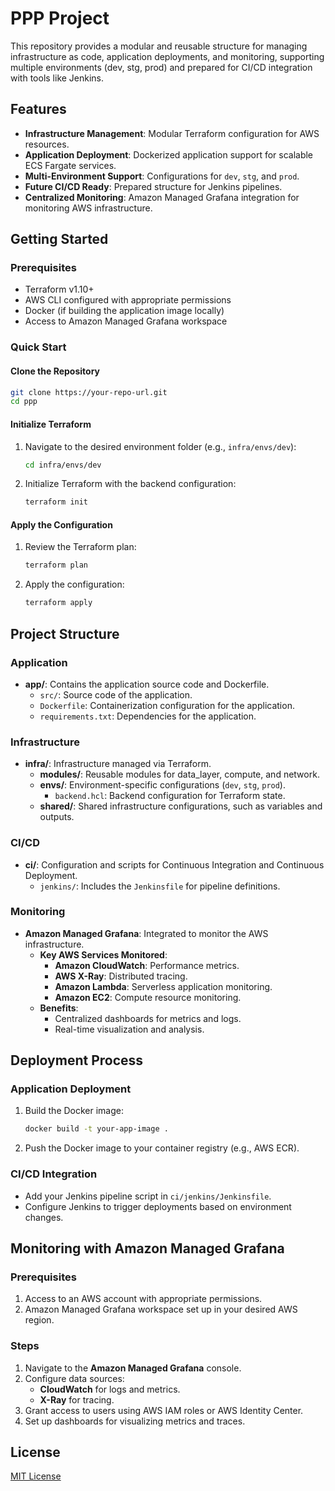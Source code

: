 # PPP Project

This repository provides a modular and reusable structure for managing infrastructure as code, application deployments, and monitoring, supporting multiple environments (dev, stg, prod) and prepared for CI/CD integration with tools like Jenkins.

## Features

- **Infrastructure Management**: Modular Terraform configuration for AWS resources.
- **Application Deployment**: Dockerized application support for scalable ECS Fargate services.
- **Multi-Environment Support**: Configurations for `dev`, `stg`, and `prod`.
- **Future CI/CD Ready**: Prepared structure for Jenkins pipelines.
- **Centralized Monitoring**: Amazon Managed Grafana integration for monitoring AWS infrastructure.

## Getting Started

### Prerequisites

- Terraform v1.10+
- AWS CLI configured with appropriate permissions
- Docker (if building the application image locally)
- Access to Amazon Managed Grafana workspace

### Quick Start

#### Clone the Repository
```bash
git clone https://your-repo-url.git
cd ppp
```

#### Initialize Terraform
1. Navigate to the desired environment folder (e.g., `infra/envs/dev`):
   ```bash
   cd infra/envs/dev
   ```
2. Initialize Terraform with the backend configuration:
   ```bash
   terraform init
   ```

#### Apply the Configuration
1. Review the Terraform plan:
   ```bash
   terraform plan
   ```
2. Apply the configuration:
   ```bash
   terraform apply
   ```

## Project Structure

### Application
- **app/**: Contains the application source code and Dockerfile.
  - `src/`: Source code of the application.
  - `Dockerfile`: Containerization configuration for the application.
  - `requirements.txt`: Dependencies for the application.

### Infrastructure
- **infra/**: Infrastructure managed via Terraform.
  - **modules/**: Reusable modules for data_layer, compute, and network.
  - **envs/**: Environment-specific configurations (`dev`, `stg`, `prod`).
    - `backend.hcl`: Backend configuration for Terraform state.
  - **shared/**: Shared infrastructure configurations, such as variables and outputs.

### CI/CD
- **ci/**: Configuration and scripts for Continuous Integration and Continuous Deployment.
  - `jenkins/`: Includes the `Jenkinsfile` for pipeline definitions.

### Monitoring
- **Amazon Managed Grafana**: Integrated to monitor the AWS infrastructure. 
  - **Key AWS Services Monitored**:
    - **Amazon CloudWatch**: Performance metrics.
    - **AWS X-Ray**: Distributed tracing.
    - **Amazon Lambda**: Serverless application monitoring.
    - **Amazon EC2**: Compute resource monitoring.
  - **Benefits**:
    - Centralized dashboards for metrics and logs.
    - Real-time visualization and analysis.

## Deployment Process

### Application Deployment
1. Build the Docker image:
   ```bash
   docker build -t your-app-image .
   ```
2. Push the Docker image to your container registry (e.g., AWS ECR).

### CI/CD Integration
- Add your Jenkins pipeline script in `ci/jenkins/Jenkinsfile`.
- Configure Jenkins to trigger deployments based on environment changes.

## Monitoring with Amazon Managed Grafana

### Prerequisites
1. Access to an AWS account with appropriate permissions.
2. Amazon Managed Grafana workspace set up in your desired AWS region.

### Steps
1. Navigate to the **Amazon Managed Grafana** console.
2. Configure data sources:
   - **CloudWatch** for logs and metrics.
   - **X-Ray** for tracing.
3. Grant access to users using AWS IAM roles or AWS Identity Center.
4. Set up dashboards for visualizing metrics and traces.

## License
[MIT License](LICENSE)

